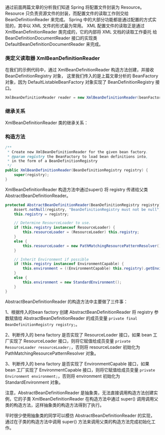 通过前面两篇文章的分析我们知道 Spring 将配置文件封装为 Resource。
Resource 只负责资源文件的封装，而配置文件的读取工作则交给 BeanDefinitionReader 来完成。
Spring 中的大部分功能都是通过配置的方式实现的，其中以 XML 文件的形式最为常用。
XML 配置文件的读取正是通过 XmlBeanDefinitionReader 类完成的，它的内部将 XML 文档的读取工作委托
给 BeanDefinitionDocumentReader 接口的实现类 DefaultBeanDefinitionDocumentReader 来完成。

### 类定义读取器 XmlBeanDefinitionReader
在我们的示例代码中，通过 XmlBeanDefinitionReader 构造方法创建，并接收 BeanDefinitionRegistry 对象，
这里我们传入的是上篇文章分析的 BeanFactory 对象，因为 DefaultListableBeanFactory 对象实现了 BeanDefinitionRegistry 接口。
```java
XmlBeanDefinitionReader reader = new XmlBeanDefinitionReader(beanFactory);
```

### 继承关系
XmlBeanDefinitionReader 类的继承关系：



### 构造方法
```java
/**
 * Create new XmlBeanDefinitionReader for the given bean factory.
 * @param registry the BeanFactory to load bean definitions into,
 * in the form of a BeanDefinitionRegistry
 */
public XmlBeanDefinitionReader(BeanDefinitionRegistry registry) {
    super(registry);
}
```

XmlBeanDefinitionReader 构造方法中通过super() 将 registry 传递给父类 AbstractBeanDefinitionReader。


```java
protected AbstractBeanDefinitionReader(BeanDefinitionRegistry registry) {
    Assert.notNull(registry, "BeanDefinitionRegistry must not be null");
    this.registry = registry;

    // Determine ResourceLoader to use.
    if (this.registry instanceof ResourceLoader) {
        this.resourceLoader = (ResourceLoader) this.registry;
    }
    else {
        this.resourceLoader = new PathMatchingResourcePatternResolver();
    }

    // Inherit Environment if possible
    if (this.registry instanceof EnvironmentCapable) {
        this.environment = ((EnvironmentCapable) this.registry).getEnvironment();
    }
    else {
        this.environment = new StandardEnvironment();
    }
}
```
AbstractBeanDefinitionReader 的构造方法中主要做了三件事：

1、根据传入的bean factory 创建 AbstractBeanDefinitionReader
将 registry 参数赋值给 AbstractBeanDefinitionReader 的成员变量 `private final BeanDefinitionRegistry registry;`。

2、判断传入的 bena factory 是否实现了 ResourceLoader 接口，如果 bean 工厂实现了 ResourceLoader 接口，则将它赋值给成员变量
`private ResourceLoader resourceLoader;`，否则将 resourceLoader 初始化为 PathMatchingResourcePatternResolver 对象。

3、判断传入的 bena factory 是否实现了 EnvironmentCapable 接口，如果 bean 工厂实现了 EnvironmentCapable 接口，则将它赋值给成员变量
  `private Environment environment;`，否则将 environment 初始化为 StandardEnvironment 对象。


注意，AbstractBeanDefinitionReader 是抽象类，无法直接调用构造方法创建实例，它的子类 XmlBeanDefinitionReader 
在构造方法中通过 super() 调用调用父类的构造方法，这样抽象类的构造方法得到了执行。

平时很少使用抽象类的同学可以模仿 AbstractBeanDefinitionReader 的实现，
通过在子类的构造方法中调用 super() 方法来调用父类的构造方法完成初始化工作。


